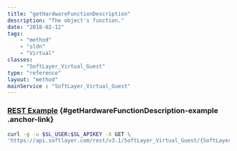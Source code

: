 ```yaml
---
title: "getHardwareFunctionDescription"
description: "The object's function."
date: "2018-02-12"
tags:
    - "method"
    - "sldn"
    - "Virtual"
classes:
    - "SoftLayer_Virtual_Guest"
type: "reference"
layout: "method"
mainService : "SoftLayer_Virtual_Guest"
---
```


### [REST Example](#getHardwareFunctionDescription-example) <a href="/article/rest/"><i class="fas fa-question"></i></a> {#getHardwareFunctionDescription-example .anchor-link} 
```bash
curl -g -u $SL_USER:$SL_APIKEY -X GET \
'https://api.softlayer.com/rest/v3.1/SoftLayer_Virtual_Guest/{SoftLayer_Virtual_GuestID}/getHardwareFunctionDescription'
```
